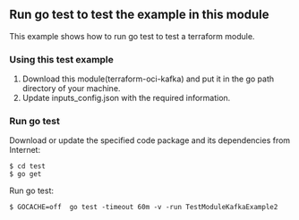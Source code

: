 ## Run go test to test the example in this module
This example shows how to run go test to test a terraform module.

### Using this test example
1. Download this module(terraform-oci-kafka) and put it in the go path directory of your machine.
2. Update inputs_config.json with the required information.

### Run go test  
Download or update the specified code package and its dependencies from Internet:
```
$ cd test
$ go get
```
Run go test:
```
$ GOCACHE=off  go test -timeout 60m -v -run TestModuleKafkaExample2
```